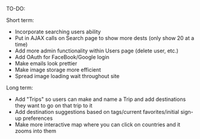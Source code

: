 TO-DO:

Short term:
- Incorporate searching users ability
- Put in AJAX calls on Search page to show more dests (only show 20 at a time)
- Add more admin functionality within Users page (delete user, etc.)
- Add OAuth for FaceBook/Google login
- Make emails look prettier
- Make image storage more efficient
- Spread image loading wait throughout site

Long term:
- Add "Trips" so users can make and name a Trip and add destinations they want to go on that trip to it
- Add destination suggestions based on tags/current favorites/initial sign-up preferences
- Make more interactive map where you can click on countries and it zooms into them